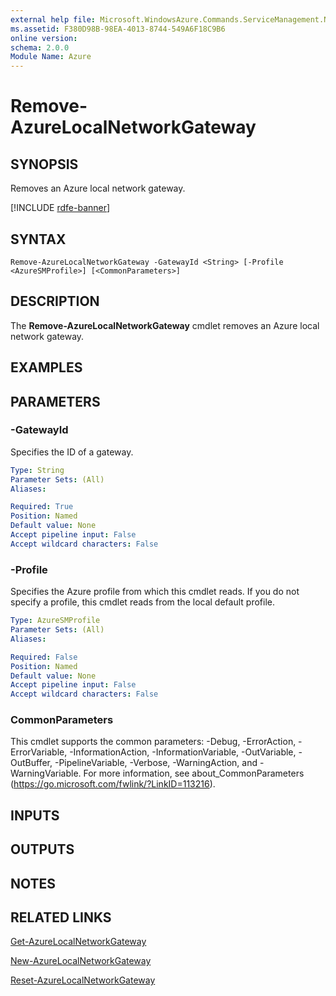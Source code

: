 ```yaml
---
external help file: Microsoft.WindowsAzure.Commands.ServiceManagement.Network.dll-Help.xml
ms.assetid: F380D98B-98EA-4013-8744-549A6F18C9B6
online version: 
schema: 2.0.0
Module Name: Azure
---
```


# Remove-AzureLocalNetworkGateway

## SYNOPSIS
Removes an Azure local network gateway.

[!INCLUDE [rdfe-banner](../../includes/rdfe-banner.md)]

## SYNTAX

```
Remove-AzureLocalNetworkGateway -GatewayId <String> [-Profile <AzureSMProfile>] [<CommonParameters>]
```

## DESCRIPTION
The **Remove-AzureLocalNetworkGateway** cmdlet removes an Azure local network gateway.

## EXAMPLES

## PARAMETERS

### -GatewayId
Specifies the ID of a gateway.

```yaml
Type: String
Parameter Sets: (All)
Aliases: 

Required: True
Position: Named
Default value: None
Accept pipeline input: False
Accept wildcard characters: False
```

### -Profile
Specifies the Azure profile from which this cmdlet reads. 
If you do not specify a profile, this cmdlet reads from the local default profile.

```yaml
Type: AzureSMProfile
Parameter Sets: (All)
Aliases: 

Required: False
Position: Named
Default value: None
Accept pipeline input: False
Accept wildcard characters: False
```

### CommonParameters
This cmdlet supports the common parameters: -Debug, -ErrorAction, -ErrorVariable, -InformationAction, -InformationVariable, -OutVariable, -OutBuffer, -PipelineVariable, -Verbose, -WarningAction, and -WarningVariable. For more information, see about_CommonParameters (https://go.microsoft.com/fwlink/?LinkID=113216).

## INPUTS

## OUTPUTS

## NOTES

## RELATED LINKS

[Get-AzureLocalNetworkGateway](./Get-AzureLocalNetworkGateway.md)

[New-AzureLocalNetworkGateway](./New-AzureLocalNetworkGateway.md)

[Reset-AzureLocalNetworkGateway](./Reset-AzureLocalNetworkGateway.md)



